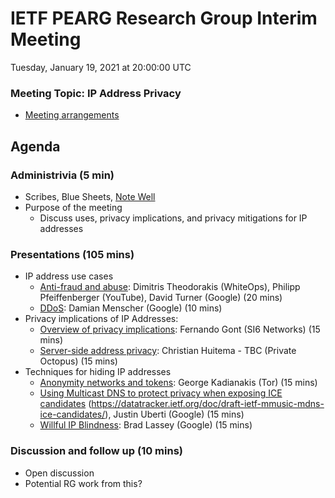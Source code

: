# IETF PEARG Research Group Interim Meeting

Tuesday, January 19, 2021 at 20:00:00 UTC

### Meeting Topic: IP Address Privacy

* [Meeting arrangements](participation.md)

## Agenda

### Administrivia (5 min)
  * Scribes, Blue Sheets, [Note Well](https://www.ietf.org/about/note-well/)
  * Purpose of the meeting
    * Discuss uses, privacy implications, and privacy mitigations for IP addresses

### Presentations (105 mins)

* IP address use cases 
    * [Anti-fraud and abuse](https://github.com/IRTF-PEARG/wg-materials/blob/master/interim-21-01/Anti-abuse_applications_of_IP.pdf): Dimitris Theodorakis (WhiteOps), Philipp Pfeiffenberger (YouTube), David Turner (Google) (20 mins)
    * [DDoS](https://github.com/IRTF-PEARG/wg-materials/blob/master/interim-21-01/ddos_theory_and_practice.pdf): Damian Menscher (Google) (10 mins)
* Privacy implications of IP Addresses: 
    * [Overview of privacy implications](https://github.com/IRTF-PEARG/wg-materials/blob/master/interim-21-01/pearg-jan-2021-fgont-ip-addresses-final.pdf): Fernando Gont (SI6 Networks) (15 mins)
    * [Server-side address privacy](https://github.com/IRTF-PEARG/wg-materials/blob/master/interim-21-01/shallow-anonymity-pools.pdf): Christian Huitema - TBC (Private Octopus) (15 mins)
* Techniques for hiding IP addresses
    * [Anonymity networks and tokens](https://github.com/IRTF-PEARG/wg-materials/blob/master/interim-21-01/IETF_PEARG_Tor.pdf): George Kadianakis (Tor) (15 mins)
    * [Using Multicast DNS to protect privacy when exposing ICE candidates](https://github.com/IRTF-PEARG/wg-materials/blob/master/interim-21-01/WebRTC%2C_mDNS%2C_and_IP_privacy.pdf) (https://datatracker.ietf.org/doc/draft-ietf-mmusic-mdns-ice-candidates/), Justin Uberti (Google) (15 mins)
    * [Willful IP Blindness](https://github.com/IRTF-PEARG/wg-materials/blob/master/interim-21-01/IP_Address_Privacy_%26_Gnatcatcher.pdf): Brad Lassey (Google) (15 mins)
    
### Discussion and follow up (10 mins)

* Open discussion
* Potential RG work from this?

